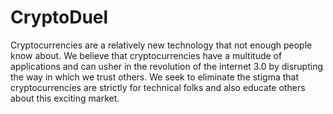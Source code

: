 # CryptoDuel
Cryptocurrencies are a relatively new technology that not enough people know about. We believe that cryptocurrencies have a multitude of applications and can usher in the revolution of the internet 3.0 by disrupting the way in which we trust others. We seek to eliminate the stigma that cryptocurrencies are strictly for technical folks and also educate others about this exciting market.
